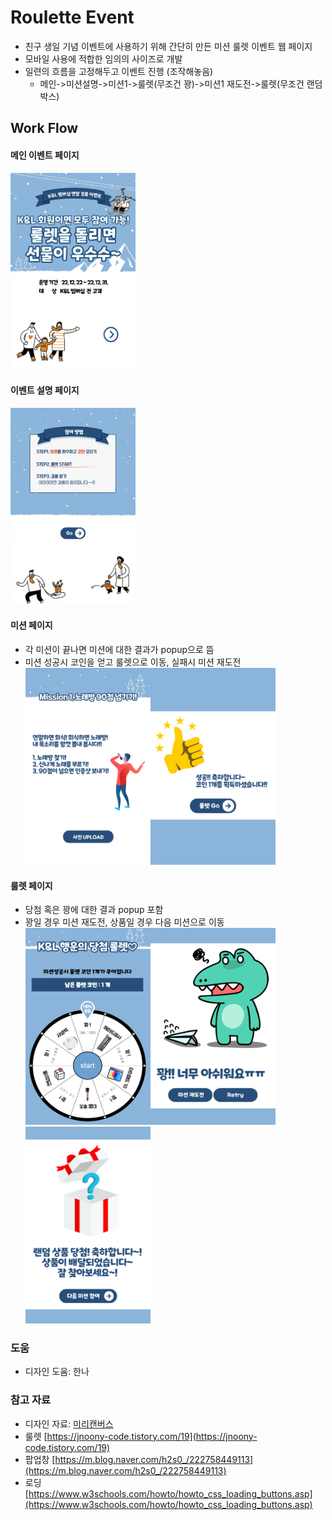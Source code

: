 # Roulette Event
- 친구 생일 기념 이벤트에 사용하기 위해 간단히 만든 미션 룰렛 이벤트 웹 페이지
- 모바일 사용에 적합한 임의의 사이즈로 개발
- 일련의 흐름을 고정해두고 이벤트 진행 (조작해놓음)
    - 메인->미션설명->미션1->룰렛(무조건 꽝)->미션1 재도전->룰렛(무조건 랜덤박스)

   
## Work Flow
#### 메인 이벤트 페이지    
<img src="./static/images/1.png" width="200" height="315"/>

#### 이벤트 설명 페이지    
<img src="./static/images/2.png" width="200" height="315"/>

#### 미션 페이지
- 각 미션이 끝나면 미션에 대한 결과가 popup으로 뜸
- 미션 성공시 코인을 얻고 룰렛으로 이동, 실패시 미션 재도전    
<img src="./static/images/3.png" width="200" height="315"/><img src="./static/images/5.png" width="200" height="315"/>
#### 룰렛 페이지
- 당첨 혹은 꽝에 대한 결과 popup 포함
- 꽝일 경우 미션 재도전, 상품일 경우 다음 미션으로 이동    
<img src="./static/images/4.png" width="200" height="315"/><img src="./static/images/6.png" width="200" height="315"/><img src="./static/images/7.png" width="200" height="315"/>

### 도움
- 디자인 도움: 한나

### 참고 자료
- 디자인 자료: [미리캔버스](https://www.miricanvas.com/)
- 룰렛 [https://jnoony-code.tistory.com/19](https://jnoony-code.tistory.com/19)
- 팝업창 [https://m.blog.naver.com/h2s0_/222758449113](https://m.blog.naver.com/h2s0_/222758449113)
- 로딩 [https://www.w3schools.com/howto/howto_css_loading_buttons.asp](https://www.w3schools.com/howto/howto_css_loading_buttons.asp)
